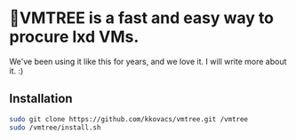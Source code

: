 # 🌳VMTREE is a fast and easy way to procure lxd VMs.

We've been using it like this for years, and we love it. I will write more about it. :)

## Installation

```bash
sudo git clone https://github.com/kkovacs/vmtree.git /vmtree
sudo /vmtree/install.sh
```
